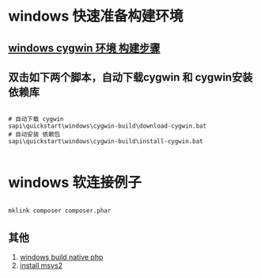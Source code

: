 # windows 快速准备构建环境

## [windows cygwin 环境 构建步骤](../../../../docs/Cygwin.md)

## 双击如下两个脚本，自动下载cygwin 和 cygwin安装依赖库

```shell

# 自动下载 cygwin
sapi\quickstart\windows\cygwin-build\download-cygwin.bat
# 自动安装 依赖包
sapi\quickstart\windows\cygwin-build\install-cygwin.bat


```

# windows 软连接例子

```bash

mklink composer composer.phar

```

## 其他

1. [windows build native php](./windows-native.md)
1. [install msys2 ](./install-msys2.md)






